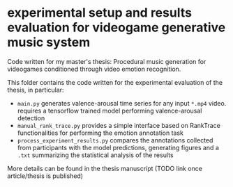 # experimental setup and results evaluation for videogame generative music system

Code written for my master's thesis: Procedural music generation for videogames conditioned through video emotion recognition. 

This folder contains the code written for the experimental evaluation of the thesis, in particular:
- `main.py` generates valence-arousal time series for any input `*.mp4` video. requires a tensorflow trained model performing valence-arousal detection
- `manual_rank_trace.py` provides a simple interface based on RankTrace functionalities for performing the emotion annotation task
- `process_experiment_results.py` compares the annotations collected from participants with the model predictions, generating figures and a `.txt` summarizing the statistical analysis of the results 

More details can be found in the thesis manuscript (TODO link once article/thesis is published)
